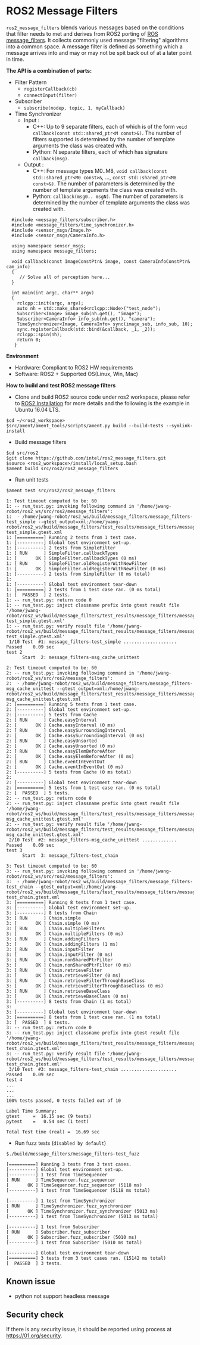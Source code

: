 # ROS2 Message Filters 

`ros2_message_filters` blends various messages based on the conditions that filter needs to met and derives from ROS2 porting of [ROS message_filters](http://wiki.ros.org/message_filters). It collects commonly used message "filtering" algorithms into a common space. A message filter is defined as something which a message arrives into and may or may not be spit back out of at a later point in time. 


**The API is a combination of parts:**
- Filter Pattern
  - `registerCallback(cb)`
  - `connectInput(filter)`
- Subscriber
  - `subscribe(nodep, topic, 1, myCallback)`
- Time Synchronizer
  - Input : 
    - C++: Up to 9 separate filters, each of which is of the form `void callback(const std::shared_ptr<M const>&)`. The number of filters supported is determined by the number of template arguments the class was created with. 
    - Python: N separate filters, each of which has signature `callback(msg)`. 
  - Output : 
    - C++: For message types M0..M8, `void callback(const std::shared_ptr<M0 const>&`, ..., `const std::shared_ptr<M8 const>&)`. The number of parameters is determined by the number of template arguments the class was created with.
    - Python: `callback(msg0.. msgN)`. The number of parameters is determined by the number of template arguments the class was created with.

```
  #include <message_filters/subscriber.h>
  #include <message_filters/time_synchronizer.h>
  #include <sensor_msgs/Image.h>
  #include <sensor_msgs/CameraInfo.h>

  using namespace sensor_msgs;
  using namespace message_filters;
    
  void callback(const ImageConstPtr& image, const CameraInfoConstPtr& cam_info)
  {
     // Solve all of perception here...
  }
  
  int main(int argc, char** argv)
  {
    rclcpp::init(argc, argv);
    auto nh = std::make_shared<rclcpp::Node>("test_node");
    Subscriber<Image> image_sub(nh.get(), "image");
    Subscriber<CameraInfo> info_sub(nh.get(), "camera");
    TimeSynchronizer<Image, CameraInfo> sync(image_sub, info_sub, 10);
    sync.registerCallback(std::bind(&callback, _1, _2));
    rclcpp::spin(nh);
    return 0;
   }
```

**Environment**

* Hardware: Compliant to ROS2 HW requirements
* Software: ROS2 + Supported OS(Linux, Win, Mac)

**How to build and test ROS2 message filters**
- Clone and build ROS2 source code under ros2 workspace, please refer to [ROS2 Installation](http://github.com/ros2/ros2/wiki/Installation) for more details and the following is the example in Ubuntu 16.04 LTS.
```
$cd ~/<ros2_workspace>
$src/ament/ament_tools/scripts/ament.py build --build-tests --symlink-install
```
- Build message filters
```
$cd src/ros2
$git clone https://github.com/intel/ros2_message_filters.git
$source <ros2_workspace>/install/local_setup.bash
$ament build src/ros2/ros2_message_filters
```
- Run unit tests
```
$ament test src/ros2/ros2_message_filters

1: Test timeout computed to be: 60
1: -- run_test.py: invoking following command in '/home/jwang-robot/ros2_ws/src/ros2/message_filters':
1:  - /home/jwang-robot/ros2_ws/build/message_filters/message_filters-test_simple --gtest_output=xml:/home/jwang-robot/ros2_ws/build/message_filters/test_results/message_filters/message_filters-test_simple.gtest.xml
1: [==========] Running 2 tests from 1 test case.
1: [----------] Global test environment set-up.
1: [----------] 2 tests from SimpleFilter
1: [ RUN      ] SimpleFilter.callbackTypes
1: [       OK ] SimpleFilter.callbackTypes (0 ms)
1: [ RUN      ] SimpleFilter.oldRegisterWithNewFilter
1: [       OK ] SimpleFilter.oldRegisterWithNewFilter (0 ms)
1: [----------] 2 tests from SimpleFilter (0 ms total)
1: 
1: [----------] Global test environment tear-down
1: [==========] 2 tests from 1 test case ran. (0 ms total)
1: [  PASSED  ] 2 tests.
1: -- run_test.py: return code 0
1: -- run_test.py: inject classname prefix into gtest result file '/home/jwang-robot/ros2_ws/build/message_filters/test_results/message_filters/message_filters-test_simple.gtest.xml'
1: -- run_test.py: verify result file '/home/jwang-robot/ros2_ws/build/message_filters/test_results/message_filters/message_filters-test_simple.gtest.xml'
 1/10 Test  #1: message_filters-test_simple ....................   Passed    0.09 sec
test 2
      Start  2: message_filters-msg_cache_unittest

2: Test timeout computed to be: 60
2: -- run_test.py: invoking following command in '/home/jwang-robot/ros2_ws/src/ros2/message_filters':
2:  - /home/jwang-robot/ros2_ws/build/message_filters/message_filters-msg_cache_unittest --gtest_output=xml:/home/jwang-robot/ros2_ws/build/message_filters/test_results/message_filters/message_filters-msg_cache_unittest.gtest.xml
2: [==========] Running 5 tests from 1 test case.
2: [----------] Global test environment set-up.
2: [----------] 5 tests from Cache
2: [ RUN      ] Cache.easyInterval
2: [       OK ] Cache.easyInterval (0 ms)
2: [ RUN      ] Cache.easySurroundingInterval
2: [       OK ] Cache.easySurroundingInterval (0 ms)
2: [ RUN      ] Cache.easyUnsorted
2: [       OK ] Cache.easyUnsorted (0 ms)
2: [ RUN      ] Cache.easyElemBeforeAfter
2: [       OK ] Cache.easyElemBeforeAfter (0 ms)
2: [ RUN      ] Cache.eventInEventOut
2: [       OK ] Cache.eventInEventOut (0 ms)
2: [----------] 5 tests from Cache (0 ms total)
2: 
2: [----------] Global test environment tear-down
2: [==========] 5 tests from 1 test case ran. (0 ms total)
2: [  PASSED  ] 5 tests.
2: -- run_test.py: return code 0
2: -- run_test.py: inject classname prefix into gtest result file '/home/jwang-robot/ros2_ws/build/message_filters/test_results/message_filters/message_filters-msg_cache_unittest.gtest.xml'
2: -- run_test.py: verify result file '/home/jwang-robot/ros2_ws/build/message_filters/test_results/message_filters/message_filters-msg_cache_unittest.gtest.xml'
 2/10 Test  #2: message_filters-msg_cache_unittest .............   Passed    0.09 sec
test 3
      Start  3: message_filters-test_chain

3: Test timeout computed to be: 60
3: -- run_test.py: invoking following command in '/home/jwang-robot/ros2_ws/src/ros2/message_filters':
3:  - /home/jwang-robot/ros2_ws/build/message_filters/message_filters-test_chain --gtest_output=xml:/home/jwang-robot/ros2_ws/build/message_filters/test_results/message_filters/message_filters-test_chain.gtest.xml
3: [==========] Running 8 tests from 1 test case.
3: [----------] Global test environment set-up.
3: [----------] 8 tests from Chain
3: [ RUN      ] Chain.simple
3: [       OK ] Chain.simple (0 ms)
3: [ RUN      ] Chain.multipleFilters
3: [       OK ] Chain.multipleFilters (0 ms)
3: [ RUN      ] Chain.addingFilters
3: [       OK ] Chain.addingFilters (1 ms)
3: [ RUN      ] Chain.inputFilter
3: [       OK ] Chain.inputFilter (0 ms)
3: [ RUN      ] Chain.nonSharedPtrFilter
3: [       OK ] Chain.nonSharedPtrFilter (0 ms)
3: [ RUN      ] Chain.retrieveFilter
3: [       OK ] Chain.retrieveFilter (0 ms)
3: [ RUN      ] Chain.retrieveFilterThroughBaseClass
3: [       OK ] Chain.retrieveFilterThroughBaseClass (0 ms)
3: [ RUN      ] Chain.retrieveBaseClass
3: [       OK ] Chain.retrieveBaseClass (0 ms)
3: [----------] 8 tests from Chain (1 ms total)
3: 
3: [----------] Global test environment tear-down
3: [==========] 8 tests from 1 test case ran. (1 ms total)
3: [  PASSED  ] 8 tests.
3: -- run_test.py: return code 0
3: -- run_test.py: inject classname prefix into gtest result file '/home/jwang-robot/ros2_ws/build/message_filters/test_results/message_filters/message_filters-test_chain.gtest.xml'
3: -- run_test.py: verify result file '/home/jwang-robot/ros2_ws/build/message_filters/test_results/message_filters/message_filters-test_chain.gtest.xml'
 3/10 Test  #3: message_filters-test_chain .....................   Passed    0.09 sec
test 4
...
...
...
100% tests passed, 0 tests failed out of 10

Label Time Summary:
gtest     =  16.15 sec (9 tests)
pytest    =   0.54 sec (1 test)

Total Test time (real) =  16.69 sec

```

- Run fuzz tests (`disabled by default`)
```
$./build/message_filters/message_filters-test_fuzz

[==========] Running 3 tests from 3 test cases.
[----------] Global test environment set-up.
[----------] 1 test from TimeSequencer
[ RUN      ] TimeSequencer.fuzz_sequencer
[       OK ] TimeSequencer.fuzz_sequencer (5118 ms)
[----------] 1 test from TimeSequencer (5118 ms total)

[----------] 1 test from TimeSynchronizer
[ RUN      ] TimeSynchronizer.fuzz_synchronizer
[       OK ] TimeSynchronizer.fuzz_synchronizer (5013 ms)
[----------] 1 test from TimeSynchronizer (5013 ms total)

[----------] 1 test from Subscriber
[ RUN      ] Subscriber.fuzz_subscriber
[       OK ] Subscriber.fuzz_subscriber (5010 ms)
[----------] 1 test from Subscriber (5010 ms total)

[----------] Global test environment tear-down
[==========] 3 tests from 3 test cases ran. (15142 ms total)
[  PASSED  ] 3 tests.
```

## Known issue
* python not support headless message

## Security check
If there is any security issue, it should be reported using process at https://01.org/security.
